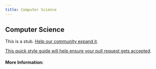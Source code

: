 ```yaml
---
title: Computer Science
---
```


## Computer Science

This is a stub. [Help our community expand it](https://github.com/freeCodeCamp/guide-articles/tree/master/articles/Computer-Science/index.md).

[This quick style guide will help ensure your pull request gets accepted](https://github.com/freeCodeCamp/guide-articles/blob/master/README.md).

<!-- The article goes here, in GitHub-flavored Markdown. Feel free to add YouTube videos, images, and CodePen/JSBin embeds  -->

#### More Information:
<!-- Please add any articles you think might be helpful to read before writing the article -->


